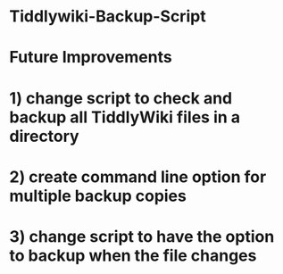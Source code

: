 # Tiddlywiki-Backup-Script

# Future Improvements

# 1) change script to check and backup all TiddlyWiki files in a directory
# 2) create command line option for multiple backup copies
# 3) change script to have the option to backup when the file changes
